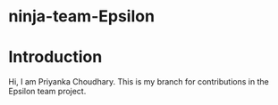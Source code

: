# ninja-team-Epsilon
# Introduction
Hi, I am Priyanka Choudhary.
This is my branch for contributions in the Epsilon team project.